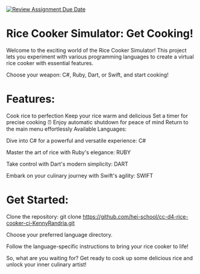 [![Review Assignment Due Date](https://classroom.github.com/assets/deadline-readme-button-24ddc0f5d75046c5622901739e7c5dd533143b0c8e959d652212380cedb1ea36.svg)](https://classroom.github.com/a/__xb4cFP)

# Rice Cooker Simulator: Get Cooking!

Welcome to the exciting world of the Rice Cooker Simulator! This project lets you experiment with various programming languages to create a virtual rice cooker with essential features.

Choose your weapon: C#, Ruby, Dart, or Swift, and start cooking!

# Features:

Cook rice to perfection
Keep your rice warm and delicious
Set a timer for precise cooking ⏰
Enjoy automatic shutdown for peace of mind
Return to the main menu effortlessly
Available Languages:

Dive into C# for a powerful and versatile experience: C#

Master the art of rice with Ruby's elegance: RUBY

Take control with Dart's modern simplicity: DART

Embark on your culinary journey with Swift's agility: SWIFT

# Get Started:

Clone the repository: git clone https://github.com/hei-school/cc-d4-rice-cooker-ci-KennyRandria.git

Choose your preferred language directory.

Follow the language-specific instructions to bring your rice cooker to life!

So, what are you waiting for? Get ready to cook up some delicious rice and unlock your inner culinary artist! ‍
